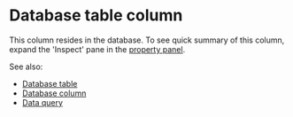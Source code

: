 <!-- TITLE: Database table column -->
<!-- SUBTITLE: -->

# Database table column

This column resides in the database. To see quick summary of this column, expand the 'Inspect' pane in
the [property panel](../datagrok/navigation.md#properties).

See also:

* [Database table](db-table-info.md)
* [Database column](db-column-info.md)
* [Data query](data-query.md)
